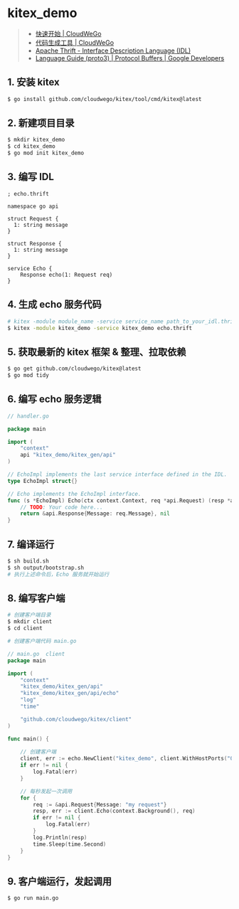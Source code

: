 # kitex_demo

> + [快速开始 | CloudWeGo](https://www.cloudwego.io/zh/docs/kitex/getting-started/#基础教程)
> + [代码生成工具 | CloudWeGo](https://www.cloudwego.io/zh/docs/kitex/tutorials/code-gen/code_generation/)
> + [Apache Thrift - Interface Description Language (IDL)](https://thrift.apache.org/docs/idl)
> + [Language Guide (proto3)  | Protocol Buffers  | Google Developers](https://developers.google.com/protocol-buffers/docs/proto3)

## 1. 安装 kitex

```bash
$ go install github.com/cloudwego/kitex/tool/cmd/kitex@latest
```

## 2. 新建项目目录

```bash
$ mkdir kitex_demo
$ cd kitex_demo
$ go mod init kitex_demo
```

## 3. 编写 IDL

```idl
; echo.thrift

namespace go api

struct Request {
  1: string message
}

struct Response {
  1: string message
}

service Echo {
    Response echo(1: Request req)
}
```

## 4. 生成 echo 服务代码

```bash
# kitex -module module_name -service service_name path_to_your_idl.thrift
$ kitex -module kitex_demo -service kitex_demo echo.thrift
```

## 5. 获取最新的 kitex 框架 & 整理、拉取依赖

```bash
$ go get github.com/cloudwego/kitex@latest
$ go mod tidy
```

## 6. 编写 echo 服务逻辑

```go
// handler.go

package main

import (
	"context"
	api "kitex_demo/kitex_gen/api"
)

// EchoImpl implements the last service interface defined in the IDL.
type EchoImpl struct{}

// Echo implements the EchoImpl interface.
func (s *EchoImpl) Echo(ctx context.Context, req *api.Request) (resp *api.Response, err error) {
	// TODO: Your code here...
	return &api.Response{Message: req.Message}, nil
}
```

## 7. 编译运行

```bash
$ sh build.sh
$ sh output/bootstrap.sh
# 执行上述命令后，Echo 服务就开始运行
```

## 8. 编写客户端

```bash
# 创建客户端目录
$ mkdir client
$ cd client

# 创建客户端代码 main.go
```

```go
// main.go  client
package main

import (
	"context"
	"kitex_demo/kitex_gen/api"
	"kitex_demo/kitex_gen/api/echo"
	"log"
	"time"

	"github.com/cloudwego/kitex/client"
)

func main() {
    
    // 创建客户端
	client, err := echo.NewClient("kitex_demo", client.WithHostPorts("0.0.0.0:8888"))
	if err != nil {
		log.Fatal(err)
	}

	// 每秒发起一次调用
	for {
		req := &api.Request{Message: "my request"}
		resp, err := client.Echo(context.Background(), req)
		if err != nil {
			log.Fatal(err)
		}
		log.Println(resp)
		time.Sleep(time.Second)
	}
}
```

## 9. 客户端运行，发起调用

```bash
$ go run main.go
```

